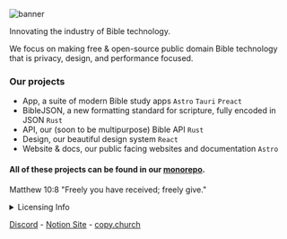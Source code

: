 ![banner](https://github.com/user-attachments/assets/39e9a026-4b25-491b-a45d-8556ea88a07f)

Innovating the industry of Bible technology.

We focus on making free & open-source public domain Bible technology that is privacy, design, and performance focused.

### Our projects
- App, a suite of modern Bible study apps `Astro` `Tauri` `Preact` 
- BibleJSON, a new formatting standard for scripture, fully encoded in JSON `Rust`
- API, our (soon to be multipurpose) Bible API `Rust`
- Design, our beautiful design system `React`
- Website & docs, our public facing websites and documentation `Astro`

#### All of these projects can be found in our [monorepo](https://github.com/bibleio/bibleio).

Matthew 10:8 "Freely you have received; freely give."

<details>
  <summary>Licensing Info</summary>
   <br>
  All of Bibleio's projects are licensed under the <a href="https://choosealicense.com/licenses/mit-0/">MIT No Attribution</a> license. You can copy, translate, modify, and distribute this resource, without restriction, and without     needing to ask permission. Why? For the sake of the gospel (Matt 10:8). <br> <br>
  
  Check out why you should do the same by clicking this: <br> <br>

  [<img src="https://copy.church/badges/lcc_alt_pde.png" alt="Freely given, no conditions!" width="300"/>](https://copy.church/explain/importance/)
</details>

[Discord](https://discord.gg/7eVCyQ5GGb) - [Notion Site](https://cat-skate-e91.notion.site/Bibleio-102aafe2ea3c8158b203e996e06c9aa7) - [copy.church](https://copy.church)
